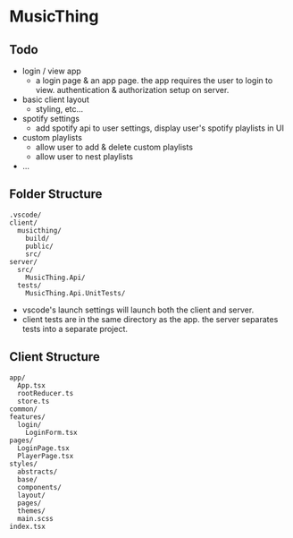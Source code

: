 # MusicThing

## Todo

- login / view app
  - a login page & an app page. the app requires the user to login to view. authentication & authorization setup on server.
- basic client layout
  - styling, etc...
- spotify settings
  - add spotify api to user settings, display user's spotify playlists in UI
- custom playlists
  - allow user to add & delete custom playlists
  - allow user to nest playlists
- ...

## Folder Structure
```
.vscode/
client/
  musicthing/
    build/
    public/
    src/
server/
  src/
    MusicThing.Api/
  tests/
    MusicThing.Api.UnitTests/
```

- vscode's launch settings will launch both the client and server. 
- client tests are in the same directory as the app. the server separates tests into a separate project.

## Client Structure
```
app/
  App.tsx
  rootReducer.ts
  store.ts
common/
features/
  login/
    LoginForm.tsx
pages/
  LoginPage.tsx
  PlayerPage.tsx
styles/
  abstracts/
  base/
  components/
  layout/
  pages/
  themes/
  main.scss
index.tsx
```